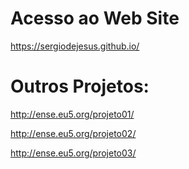 # Acesso ao Web Site
https://sergiodejesus.github.io/

# Outros Projetos:

http://ense.eu5.org/projeto01/

http://ense.eu5.org/projeto02/

http://ense.eu5.org/projeto03/


